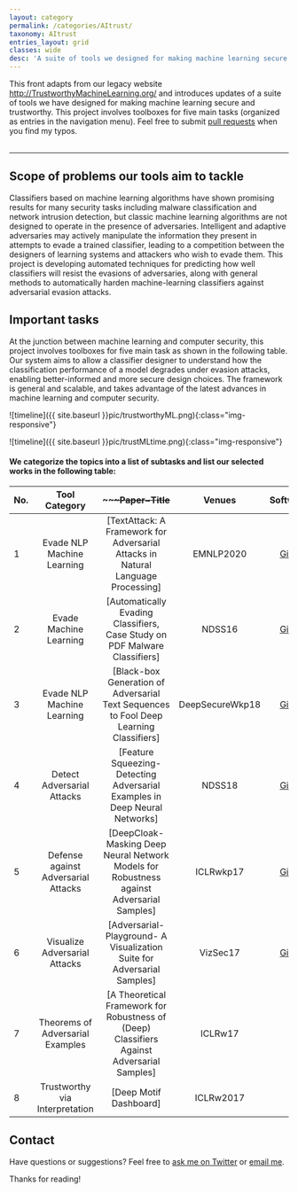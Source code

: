 ```yaml
---
layout: category
permalink: /categories/AItrust/
taxonomy: AItrust
entries_layout: grid
classes: wide
desc: 'A suite of tools we designed for making machine learning secure and trustworthy. '
---
```


<div>
    This front adapts from our legacy website <a href="http://www.securemachinelearning.org/">http://TrustworthyMachineLearning.org/</a>  and introduces updates of  a suite of tools
  we have designed for making machine learning secure and trustworthy. This project involves toolboxes for five main tasks
  (organized as entries in the navigation menu).
  Feel free to submit <a href="https://github.com/QData/secureml-web">pull requests</a> when you find my typos.

</div>
<br>
<hr>


## Scope of problems our tools aim to tackle

Classifiers based on machine learning algorithms have shown promising results for many security tasks including malware classification and network intrusion detection, but classic machine learning algorithms are not designed to operate in the presence of adversaries. Intelligent and adaptive adversaries may actively manipulate the information they present in attempts to evade a trained classifier, leading to a competition between the designers of learning systems and attackers who wish to evade them. This project is developing automated techniques for predicting how well classifiers will resist the evasions of adversaries, along with general methods to automatically harden machine-learning classifiers against adversarial evasion attacks.



## Important tasks


At the junction between machine learning and computer security, this project involves toolboxes for five main task as  shown in the following table. Our system aims to allow a classifier designer to understand how the classification performance of a model degrades under evasion attacks, enabling better-informed and more secure design choices. The framework is general and scalable, and takes advantage of the latest advances in machine learning and computer security.

![timeline]({{ site.baseurl }}pic/trustworthyML.png){:class="img-responsive"}


![timeline]({{ site.baseurl }}pic/trustMLtime.png){:class="img-responsive"}


#### We categorize the topics into a list of subtasks and list our selected works in the following table: 

| No. | Tool Category  |   ~~~~~~~~~Paper~Title~~~~~~ | Venues |  Software |
| :--- | :-------: | :--------:  | :--------------------------: | -------: |
| 1 | Evade NLP Machine Learning |  [TextAttack: A Framework for Adversarial Attacks in Natural Language Processing] | EMNLP2020 | [GitHub](https://github.com/QData/TextAttack) |
| 2 | Evade Machine Learning | [Automatically Evading Classifiers, Case Study on PDF Malware Classifiers] | NDSS16  |[GitHub](https://github.com/uvasrg/EvadeML) |
| 3 | Evade NLP Machine Learning |  [Black-box Generation of Adversarial Text Sequences to Fool Deep Learning Classifiers] | DeepSecureWkp18 | [GitHub](https://github.com/QData/deepWordBug) |
| 4 | Detect Adversarial Attacks | [Feature Squeezing- Detecting Adversarial Examples in Deep Neural Networks]  | NDSS18 |[GitHub](https://github.com/QData/FeatureSqueezing) |
| 5 | Defense against Adversarial Attacks | [DeepCloak- Masking Deep Neural Network Models for Robustness against Adversarial Samples] | ICLRwkp17 | [GitHub](https://github.com/qdata/deepcloak) |
| 6 | Visualize Adversarial Attacks | [Adversarial-Playground- A Visualization Suite for Adversarial Samples]  | VizSec17 | [GitHub](https://github.com/QData/AdversarialDNN-Playground) |
| 7 | Theorems of Adversarial Examples | [A Theoretical Framework for Robustness of (Deep) Classifiers Against Adversarial Samples] | ICLRw17 |  |
| 8 | Trustworthy via Interpretation | [Deep Motif Dashboard] | ICLRw2017 |  |



## Contact
Have questions or suggestions? Feel free to [ask me on Twitter](https://twitter.com/Qdatalab) or [email me](http://www.cs.virginia.edu/yanjun/).

Thanks for reading!


<!--
<h2> Scope of problems our tools aim to tackle: </h2>

<div>Classifiers based on machine learning algorithms have shown promising results for many security tasks including malware classification and network intrusion detection, but classic machine learning algorithms are not designed to operate in the presence of adversaries. Intelligent and adaptive adversaries may actively manipulate the information they present in attempts to evade a trained classifier, leading to a competition between the designers of learning systems and attackers who wish to evade them. This project is developing automated techniques for predicting how well classifiers will resist the evasions of adversaries, along with general methods to automatically harden machine-learning classifiers against adversarial evasion attacks.
</div>

<br>
<div>
At the junction between machine learning and computer security, this project involves toolboxes for five main tasks. We associate
each task with a tag (see the following list of tags).
Our system aims to allow a classifier designer to understand how the classification performance of a model degrades under evasion attacks, enabling better-informed and more secure design choices. The framework is general and scalable, and takes advantage of the latest advances in machine learning and computer security.
</div>

<hr>

<h5>Our blog posts are organized by tags. Each tag represents an important category of secure-machine-learning tasks. </h5>


 <ul class="tags">
{% assign sorted = site.tags | sort %}
{% for tag in sorted %}
  {% assign t = tag | first %}
<a href="{{ site.baseurl }}#{{t | downcase | replace:" ","-" }}">{{ t  }}</a> |
{% endfor %}
</ul>

{% assign sorted = site.tags | sort %}
{% for tag in sorted %}
  {% assign t = tag | first %}
  {% assign posts = tag | last %}

<h4><a name="{{t | downcase | replace:" ","-" }}"></a><a class="internal" href="{{ site.baseurl }}#{{t | downcase | replace:" ","-" }}">
  {{ t }}</a></h4>
<ul>
{% for post in posts %}
  {% if post.tags contains t %}
  <li>
    <a href="{{ site.baseurl }}{{ post.url }}">{{ post.title }}</a>
    <span class="date">{{ post.date | date: "%B %-d, %Y"  }}</span>
  </li>
  {% endif %}
{% endfor %}
</ul>

{% endfor %}


<hr>

<h1> Blog Posts </h1>

<hr>

<div class="posts">

  {% for post in site.posts  %}

  <div class="post">
    <h1 class="post-title">
      <a href="{{ site.baseurl }}{{ post.url }}">
        {{ post.title }}
      </a>
    </h1>

    <span class="post-date">{{ post.date | date_to_string }}</span>

    {{ post.content }}
  </div>
  {% endfor %}
</div>
-->